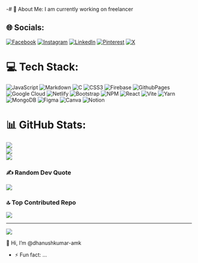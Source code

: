 -# 💫 About Me:
I am currently working on freelancer


## 🌐 Socials:
[![Facebook](https://img.shields.io/badge/Facebook-%231877F2.svg?logo=Facebook&logoColor=white)](https://facebook.com/dhanushkumaramk) [![Instagram](https://img.shields.io/badge/Instagram-%23E4405F.svg?logo=Instagram&logoColor=white)](https://instagram.com/dhanuxxsh._.07) [![LinkedIn](https://img.shields.io/badge/LinkedIn-%230077B5.svg?logo=linkedin&logoColor=white)](https://linkedin.com/in/dhanushkumar-amk) [![Pinterest](https://img.shields.io/badge/Pinterest-%23E60023.svg?logo=Pinterest&logoColor=white)](https://pinterest.com/dhanushkumarr) [![X](https://img.shields.io/badge/X-black.svg?logo=X&logoColor=white)](https://x.com/dhanushkumar-amk) 

# 💻 Tech Stack:
![JavaScript](https://img.shields.io/badge/javascript-%23323330.svg?style=flat&logo=javascript&logoColor=%23F7DF1E) ![Markdown](https://img.shields.io/badge/markdown-%23000000.svg?style=flat&logo=markdown&logoColor=white) ![C](https://img.shields.io/badge/c-%2300599C.svg?style=flat&logo=c&logoColor=white) ![CSS3](https://img.shields.io/badge/css3-%231572B6.svg?style=flat&logo=css3&logoColor=white) ![Firebase](https://img.shields.io/badge/firebase-%23039BE5.svg?style=flat&logo=firebase) ![GithubPages](https://img.shields.io/badge/github%20pages-121013?style=flat&logo=github&logoColor=white) ![Google Cloud](https://img.shields.io/badge/GoogleCloud-%234285F4.svg?style=flat&logo=google-cloud&logoColor=white) ![Netlify](https://img.shields.io/badge/netlify-%23000000.svg?style=flat&logo=netlify&logoColor=#00C7B7) ![Bootstrap](https://img.shields.io/badge/bootstrap-%238511FA.svg?style=flat&logo=bootstrap&logoColor=white) ![NPM](https://img.shields.io/badge/NPM-%23CB3837.svg?style=flat&logo=npm&logoColor=white) ![React](https://img.shields.io/badge/react-%2320232a.svg?style=flat&logo=react&logoColor=%2361DAFB) ![Vite](https://img.shields.io/badge/vite-%23646CFF.svg?style=flat&logo=vite&logoColor=white) ![Yarn](https://img.shields.io/badge/yarn-%232C8EBB.svg?style=flat&logo=yarn&logoColor=white) ![MongoDB](https://img.shields.io/badge/MongoDB-%234ea94b.svg?style=flat&logo=mongodb&logoColor=white) ![Figma](https://img.shields.io/badge/figma-%23F24E1E.svg?style=flat&logo=figma&logoColor=white) ![Canva](https://img.shields.io/badge/Canva-%2300C4CC.svg?style=flat&logo=Canva&logoColor=white) ![Notion](https://img.shields.io/badge/Notion-%23000000.svg?style=flat&logo=notion&logoColor=white)
# 📊 GitHub Stats:
![](https://github-readme-stats.vercel.app/api?username=dhanushkumar-amk&theme=graywhite&hide_border=true&include_all_commits=false&count_private=true)<br/>
![](https://github-readme-streak-stats.herokuapp.com/?user=dhanushkumar-amk&theme=graywhite&hide_border=true)<br/>
![](https://github-readme-stats.vercel.app/api/top-langs/?username=dhanushkumar-amk&theme=graywhite&hide_border=true&include_all_commits=false&count_private=true&layout=compact)

### ✍️ Random Dev Quote
![](https://quotes-github-readme.vercel.app/api?type=horizontal&theme=radical)

### 🔝 Top Contributed Repo
![](https://github-contributor-stats.vercel.app/api?username=dhanushkumar-amk&limit=5&theme=dark_dimmed&combine_all_yearly_contributions=true)

---
[![](https://visitcount.itsvg.in/api?id=dhanushkumar-amk&icon=0&color=9)](https://visitcount.itsvg.in)

<!-- Proudly created with GPRM ( https://gprm.itsvg.in ) --> 👋 Hi, I’m @dhanushkumar-amk

- ⚡ Fun fact: ...

<!---
dhanushkumar-amk/dhanushkumar-amk is a ✨ special ✨ repository because its `README.md` (this file) appears on your GitHub profile.
You can click the Preview link to take a look at your changes.
--->
